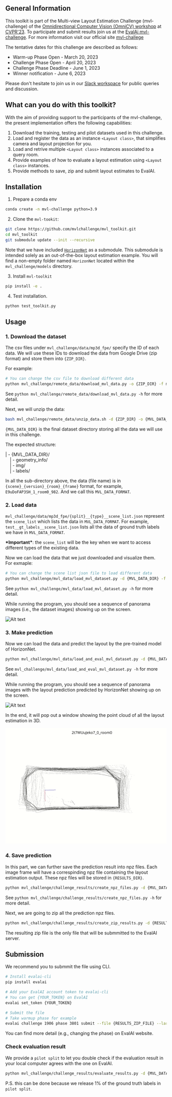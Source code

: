 ## General Information

This toolkit is part of the Multi-view Layout Estimation Challenge (mvl-challenge) of the [Omnidirectional Computer Vision (OmniCV) workshop](https://sites.google.com/view/omnicv2023/home?authuser=0) at [CVPR'23](https://cvpr2023.thecvf.com/). To participate and submit results join us at the [EvalAi mvl-challenge](https://eval.ai/web/challenges/challenge-page/1906/). 
For more information visit our official site [mvl-challege](https://sites.google.com/view/omnicv2023/challenges/multi-view-layout-challenge?authuser=0)

The tentative dates for this challenge are described as follows: 
* Warm-up Phase Open - March 20, 2023
* Challenge Phase Open - April 20, 2023
* Challenge Phase Deadline - June 1, 2023
* Winner notification - June 6, 2023

Please don't hesitate to join us in our [Slack workspace](https://join.slack.com/t/mvl-challenge/shared_invite/zt-1m95ef0hy-ViG7fSeTt1EqiosRlZoDvQ) for public queries and discussion.

## What can you do with this toolkit?

With the aim of providing support to the participants of the mvl-challenge, the present implementation offers the following capabilities:

1. Download the training, testing and pilot datasets used in this challenge. 
2. Load and register the data as an instance `<Layout class>`, that simplifies camera and layout projection for you. 
3. Load and retrive multiple `<Layout class>` instances associated to a query room. 
5. Provide examples of how to evaluate a layout estimation using `<Layout class>` instances. 
6. Provide methods to save, zip and submit layout estimates to EvalAI. 

## Installation

1. Prepare a conda env

```bash
conda create -n mvl-challenge python=3.9
```
2. Clone the `mvl-tookit`:

```bash
git clone https://github.com/mvlchallenge/mvl_toolkit.git
cd mvl_toolkit
git submodule update --init --recursive
```

Note that we have included [`HorizonNet`](https://github.com/sunset1995/HorizonNet) as a submodule. This submodule is intended solely as an out-of-the-box layout estimation example. You will find a non-empty folder named `HorizonNet` located within the `mvl_challenge/models` directory.


3. Install `mvl-toolkit`
```bash
pip install -e .
```

4. Test installation. 
```bash
python test_toolkit.py
```

## Usage

### 1. Download the dataset
The csv files under `mvl_challenge/data/mp3d_fpe/` specify the ID of each data. We will use these IDs to download the data from Google Drive (zip format) and store them into `{ZIP_DIR}`.

For example:
```bash
# You can change the csv file to download different data
python mvl_challenge/remote_data/download_mvl_data.py -o {ZIP_DIR} -f mvl_challenge/data/mp3d_fpe/test__google_ids__mvl_data.csv
```
See `python mvl_challenge/remote_data/download_mvl_data.py -h` for more detail.

Next, we will unzip the data:
```bash
bash mvl_challenge/remote_data/unzip_data.sh -d {ZIP_DIR} -o {MVL_DATA_DIR}
```
`{MVL_DATA_DIR}` is the final dataset directory storing all the data we will use in this challenge.

The expected structure:   

| - {MVL_DATA_DIR}/  
&emsp;| - geometry_info/  
&emsp;| - img/  
&emsp;| - labels/  

In all the sub-directory above, the data (file name) is in `{scene}_{version}_{room}_{frame}` format, for example, `E9uDoFAP3SH_1_room0_982`. And we call this `MVL_DATA_FORMAT`. 

### 2. Load data
`mvl_challenge/data/mp3d_fpe/{split}__{type}__scene_list.json` represent the `scene_list` which lists the data in `MVL_DATA_FORMAT`. For example, `test__gt_labels__scene_list.json` lists all the data of ground truth labels we have in `MVL_DATA_FORMAT`.

**\*Important\***: the `scene_list` will be the key when we want to access different types of the existing data.

Now we can load the data that we just downloaded and visualize them.  
For exmaple:
```bash
# You can change the scene list json file to load different data
python mvl_challenge/mvl_data/load_mvl_dataset.py -d {MVL_DATA_DIR} -f mvl_challenge/data/mp3d_fpe/test__gt_labels__scene_list.json
```

See `python mvl_challenge/mvl_data/load_mvl_dataset.py -h` for more detail.

While running the program, you should see a sequence of panorama images (i.e., the dataset images) showing up on the screen.

![Alt text](markdown/toolkit_load_data.gif)

### 3. Make prediction
Now we can load the data and predict the layout by the pre-trained model of HorizonNet.
```bash
python mvl_challenge/mvl_data/load_and_eval_mvl_dataset.py -d {MVL_DATA_DIR} -f mvl_challenge/data/mp3d_fpe/test__mp3d_fpe__scene_list.json
```

See `mvl_challenge/mvl_data/load_and_eval_mvl_dataset.py -h` for more detail.

While running the program, you should see a sequence of panorama images with the layout prediction predicted by HorizonNet showing up on the screen.

![Alt text](markdown/toolkit_evaluate.gif)

In the end, it will pop out a window showing the point cloud of all the layout estimation in 3D.

![Alt text](markdown/toolkit_point_cloud.gif)

### 4. Save prediction

In this part, we can further save the prediction result into npz files. Each image frame will have a correspinding npz file containing the layout estimation output. These npz files will be stored in `{RESULTS_DIR}`.

```bash
python mvl_challenge/challenge_results/create_npz_files.py -d {MVL_DATA_DIR} -f mvl_challenge/data/mp3d_fpe/pilot_split__mp3d_fpe__scene_list.json -o {RESULTS_DIR}
```

See `python mvl_challenge/challenge_results/create_npz_files.py -h` for more detail.

Next, we are going to zip all the prediction npz files.

```bash
python mvl_challenge/challenge_results/create_zip_results.py -d {RESULTS_DIR} -f mvl_challenge/data/mp3d_fpe/pilot_split__mp3d_fpe__scene_list.json
```

The resulting zip file is the only file that will be submmitted to the EvalAI server.

## Submission

We recommend you to submmit the file using CLI.

```bash
# Install evalai-cli
pip install evalai
```
```bash
# Add your EvalAI account token to evalai-cli
# You can get {YOUR_TOKEN} on EvalAI
evalai set_token {YOUR_TOKEN}
```
```bash
# Submit the file
# Take warmup phase for example
evalai challenge 1906 phase 3801 submit --file {RESULTS_ZIP_FILE} --large
```

You can find more detail (e.g., changing the phase) on EvalAI website.

### Check evaluation result

We provide a `pilot split` to let you double check if the evaluation result in your local computer agrees with the one on EvalAI.

```bash
python mvl_challenge/challenge_results/evaluate_results.py -d {MVL_DATA_DIR} -f mvl_challenge/data/mp3d_fpe/pilot_split__mp3d_fpe__scene_list.json -o {PILOT_EVAL_DIR}
```

P.S. this can be done because we release 1% of the ground truth labels in `pilot split`.
